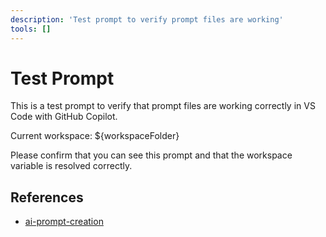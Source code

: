 ```yaml
---
description: 'Test prompt to verify prompt files are working'
tools: []
---
```

# Test Prompt

This is a test prompt to verify that prompt files are working correctly in VS Code with GitHub Copilot.

Current workspace: ${workspaceFolder}

Please confirm that you can see this prompt and that the workspace variable is resolved correctly.

## References

- [ai-prompt-creation](../instructions/ai-prompt-creation.instructions.md)
